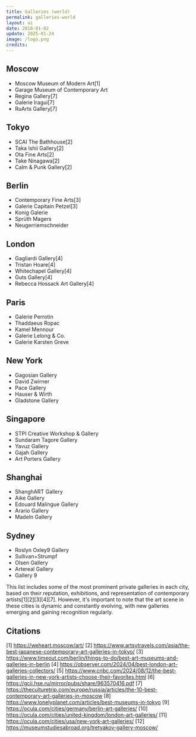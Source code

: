 ```yaml
---
title: Galleries (world)
permalink: galleries-world
layout: ai
date: 2018-01-02
update: 2025-01-24
image: /logo.png
credits:
---
```


## Moscow
- Moscow Museum of Modern Art[1]
- Garage Museum of Contemporary Art
- Regina Gallery[7]
- Galerie Iragui[7]
- RuArts Gallery[7]

## Tokyo
- SCAI The Bathhouse[2]
- Taka Ishii Gallery[2]
- Ota Fine Arts[2]
- Take Ninagawa[2]
- Calm & Punk Gallery[2]

## Berlin
- Contemporary Fine Arts[3]
- Galerie Capitain Petzel[3]
- Konig Galerie
- Sprüth Magers
- Neugerriemschneider

## London
- Gagliardi Gallery[4]
- Tristan Hoare[4]
- Whitechapel Gallery[4]
- Guts Gallery[4]
- Rebecca Hossack Art Gallery[4]

## Paris
- Galerie Perrotin
- Thaddaeus Ropac
- Kamel Mennour
- Galerie Lelong & Co.
- Galerie Karsten Greve

## New York
- Gagosian Gallery
- David Zwirner
- Pace Gallery
- Hauser & Wirth
- Gladstone Gallery

## Singapore
- STPI Creative Workshop & Gallery
- Sundaram Tagore Gallery
- Yavuz Gallery
- Gajah Gallery
- Art Porters Gallery

## Shanghai
- ShanghART Gallery
- Aike Gallery
- Edouard Malingue Gallery
- Arario Gallery
- MadeIn Gallery

## Sydney
- Roslyn Oxley9 Gallery
- Sullivan+Strumpf
- Olsen Gallery
- Artereal Gallery
- Gallery 9

This list includes some of the most prominent private galleries in each city, based on their reputation, exhibitions, and representation of contemporary artists[1][2][3][4][7]. However, it's important to note that the art scene in these cities is dynamic and constantly evolving, with new galleries emerging and gaining recognition regularly.

## Citations

[1] https://weheart.moscow/art/
[2] https://www.artsytravels.com/asia/the-best-japanese-contemporary-art-galleries-in-tokyo/
[3] https://www.timeout.com/berlin/things-to-do/best-art-museums-and-galleries-in-berlin
[4] https://observer.com/2024/04/best-london-art-galleries-collectors/
[5] https://www.cnbc.com/2024/08/12/the-best-galleries-in-new-york-artists-choose-their-favorites.html
[6] https://gcii.hse.ru/mirror/pubs/share/963570416.pdf
[7] https://theculturetrip.com/europe/russia/articles/the-10-best-contemporary-art-galleries-in-moscow
[8] https://www.lonelyplanet.com/articles/best-museums-in-tokyo
[9] https://ocula.com/cities/germany/berlin-art-galleries/
[10] https://ocula.com/cities/united-kingdom/london-art-galleries/
[11] https://ocula.com/cities/usa/new-york-art-galleries/
[12] https://museumstudiesabroad.org/tretyakov-gallery-moscow/
